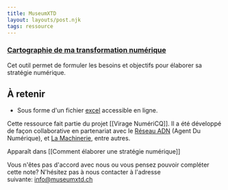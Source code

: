 ```yaml
---
title: MuseumXTD
layout: layouts/post.njk
tags: ressource
---
```

### [Cartographie de ma transformation numérique](https://viragenumeriqc.com/culture-et-numerique/cartographie-transformation-numerique/)
Cet outil permet de formuler les besoins et objectifs pour élaborer sa stratégie numérique.

## À retenir
- Sous forme d'un fichier [excel](https://view.officeapps.live.com/op/view.aspx?src=https%3A%2F%2Fviragenumeriqc.com%2Fwp-content%2Fuploads%2F2022%2F05%2Fn1-cartographie-de-ma-transformation-numerique-machinerie.xlsx&wdOrigin=BROWSELINK) accessible en ligne. 

Cette ressource fait partie du projet [[Virage NumériCQ]]. Il a été développé de façon collaborative en partenariat avec le [Réseau ADN](https://wiki.reseauadn.ca/wiki/%C3%80_propos_du_R%C3%A9seau_ADN) (Agent Du Numérique), et [La Machinerie](https://machineriedesarts.ca/), entre autres. 
  
Apparaît dans [[Comment élaborer une stratégie numérique]]  

Vous n'êtes pas d'accord avec nous ou vous pensez pouvoir compléter cette note? N'hésitez pas à nous contacter à l'adresse suivante: [info@museumxtd.ch](mailto:info@museumxtd.ch)  